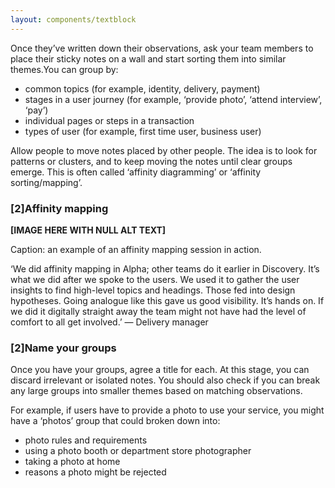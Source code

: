```yaml
---
layout: components/textblock
---
```


Once they’ve written down their observations, ask your team members to place their sticky notes on a wall and start sorting them into similar themes.You can group by:
- common topics (for example, identity, delivery, payment)
- stages in a user journey (for example, ‘provide photo’, ‘attend interview’, ‘pay’)
- individual pages or steps in a transaction
- types of user (for example, first time user, business user)

Allow people to move notes placed by other people. The idea is to look for patterns or clusters, and to keep moving the notes until clear groups emerge. This is often called ‘affinity diagramming’ or ‘affinity sorting/mapping’.

### [2]Affinity mapping

**[IMAGE HERE WITH NULL ALT TEXT]**

Caption: an example of an affinity mapping session in action.

‘We did affinity mapping in Alpha; other teams do it earlier in Discovery. It’s what we did after we spoke to the users. We used it to gather the user insights to find high-level topics and headings. Those fed into design hypotheses. Going analogue like this gave us good visibility. It’s hands on. If we did it digitally straight away the team might not have had the level of comfort to all get involved.’  — Delivery manager

### [2]Name your groups
Once you have your groups, agree a title for each. At this stage, you can discard irrelevant or isolated notes. You should also check if you can break any large groups into smaller themes based on matching observations.

For example, if users have to provide a photo to use your service, you might have a ‘photos’  group that could broken down into:
- photo rules and requirements
- using a photo booth or department store photographer
- taking a photo at home
- reasons a photo might be rejected

